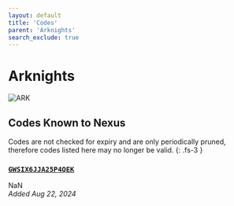 ```yaml
---
layout: default
title: 'Codes'
parent: 'Arknights'
search_exclude: true
---
```


# Arknights

![ARK](https://cdn.discordapp.com/emojis/1270456178421534761.png)

## Codes Known to Nexus

Codes are not checked for expiry and are only periodically pruned, therefore codes listed here may no longer be valid.
{: .fs-3 }

### [`GWSIX6JJA25P4QEK`](https://clipboard.nexus-codes.app/?copy=GWSIX6JJA25P4QEK)

NaN<br />*Added Aug 22, 2024*